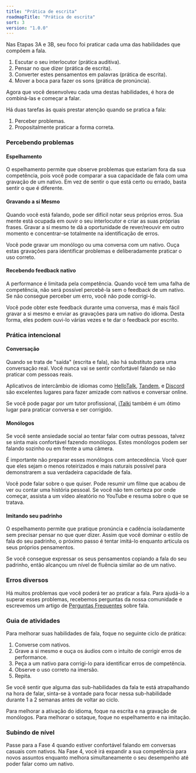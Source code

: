 ```yaml
---
title: "Prática de escrita"
roadmapTitle: "Prática de escrita"
sort: 3
version: "1.0.0"
---
```


Nas Etapas 3A e 3B, seu foco foi praticar cada uma das habilidades que compõem a fala.

1. Escutar o seu interlocutor (prática auditiva).
1. Pensar no que dizer (prática de escrita).
1. Converter estes pensamentos em palavras (prática de escrita).
1. Mover a boca para fazer os sons (prática de pronúncia).

Agora que você desenvolveu cada uma destas habilidades, é hora de combiná-las e começar a falar.

Há duas tarefas às quais prestar atenção quando se pratica a fala:
1. Perceber problemas.
1. Propositalmente praticar a forma correta.

### Percebendo problemas

#### Espelhamento
O espelhamento permite que observe problemas que estariam fora da sua competência, pois você pode comparar a sua capacidade de fala com uma gravação de um nativo. Em vez de sentir o que está certo ou errado, basta sentir o que é diferente.

#### Gravando a si Mesmo
Quando você está falando, pode ser difícil notar seus próprios erros. Sua mente está ocupada em ouvir o seu interlocutor e criar as suas próprias frases. Gravar a si mesmo te dá a oportunidade de rever/reouvir em outro momento e concentrar-se totalmente na identificação de erros.

Você pode gravar um monólogo ou uma conversa com um nativo. Ouça estas gravações para identificar problemas e deliberadamente praticar o uso correto.

#### Recebendo feedback nativo
A performance é limitada pela competência. Quando você tem uma falha de competência, não será possível percebê-la sem o feedback de um nativo. Se não consegue perceber um erro, você não pode corrigi-lo.

Você pode obter este feedback durante uma conversa, mas é mais fácil gravar a si mesmo e enviar as gravações para um nativo do idioma. Desta forma, eles podem ouvi-lo várias vezes e te dar o feedback por escrito.


### Prática intencional

#### Conversação
Quando se trata de "saída" (escrita e fala), não há substituto para uma conversação real. Você nunca vai se sentir confortável falando se não praticar com pessoas reais.

Aplicativos de intercâmbio de idiomas como [HelloTalk][hello-talk], [Tandem][tandem], e [Discord][discord] são excelentes lugares para fazer amizade com nativos e conversar online.

Se você pode pagar por um tutor profissional, [iTalki][italki] também é um ótimo lugar para praticar conversa e ser corrigido.

#### Monólogos
Se você sente ansiedade social ao tentar falar com outras pessoas, talvez se sinta mais confortável fazendo monólogos. Estes monólogos podem ser falando sozinho ou em frente a uma câmera.

É importante não preparar esses monólogos com antecedência. Você quer que eles sejam o menos roteirizados e mais naturais possível para demonstrarem a sua verdadeira capacidade de fala.

Você pode falar sobre o que quiser. Pode resumir um filme que acabou de ver ou contar uma história pessoal. Se você não tem certeza por onde começar, assista a um vídeo aleatório no YouTube e resuma sobre o que se tratava.

#### Imitando seu padrinho
O espelhamento permite que pratique pronúncia e cadência isoladamente sem precisar pensar no que quer dizer. Assim que você dominar o estilo de fala do seu padrinho, o próximo passo é tentar imitá-lo enquanto articula os seus próprios pensamentos.

Se você consegue expressar os seus pensamentos copiando a fala do seu padrinho, então alcançou um nível de fluência similar ao de um nativo.

### Erros diversos
Há muitos problemas que você poderá ter ao praticar a fala. Para ajudá-lo a superar esses problemas, recebemos perguntas da nossa comunidade e escrevemos um artigo de [Perguntas Frequentes][speaking-troubleshooting] sobre fala.

### Guia de atividades
Para melhorar suas habilidades de fala, foque no seguinte ciclo de prática:
1. Converse com nativos.
1. Grave a si mesmo e ouça os áudios com o intuito de corrigir erros de performance.
1. Peça a um nativo para corrigi-lo para identificar erros de competência.
1. Observe o uso correto na imersão.
1. Repita.

Se você sentir que alguma das sub-habilidades da fala te está atrapalhando na hora de falar, sinta-se à vontade para focar nessa sub-habilidade durante 1 a 2 semanas antes de voltar ao ciclo.

Para melhorar a ativação do idioma, foque na escrita e na gravação de monólogos. Para melhorar o sotaque, foque no espelhamento e na imitação.

### Subindo de nível
Passe para a Fase 4 quando estiver confortável falando em conversas casuais com nativos. Na Fase 4, você irá expandir a sua competência para novos assuntos enquanto melhora simultaneamente o seu desempenho até poder falar como um nativo.

[speaking-troubleshooting]: /roadmap/stage-3/c/speaking-troubleshooting
[hello-talk]: https://brc.hellotalk.com/refold
[tandem]: https://www.tandem.net/
[discord]: https://www.reddit.com/r/languagelearning/comments/5m5426/discord_language_learning_servers_masterlist/
[italki]: http://go.italki.com/refold
